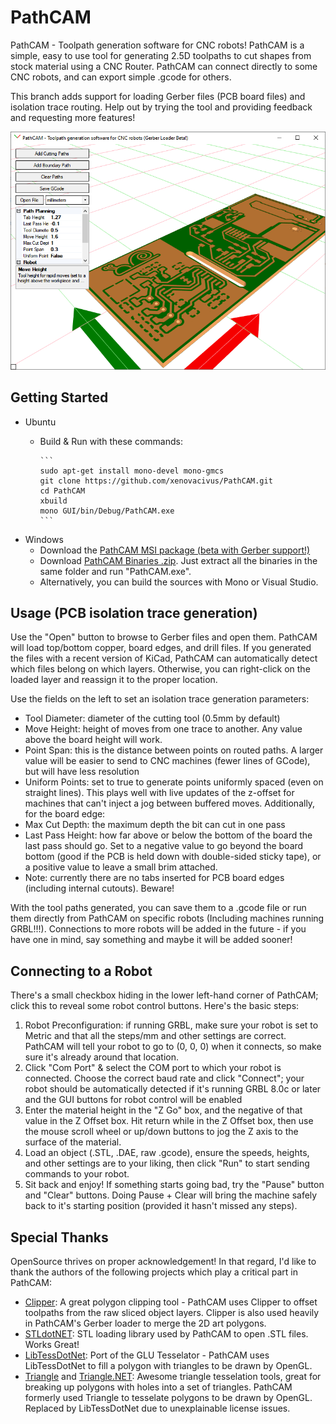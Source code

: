 PathCAM
=======

PathCAM - Toolpath generation software for CNC robots!  PathCAM is a simple, easy to use tool for generating 2.5D toolpaths to cut shapes from stock material using a CNC Router.  PathCAM can connect directly to some CNC robots, and can export simple .gcode for others.

This branch adds support for loading Gerber files (PCB board files) and isolation trace routing.  Help out by trying the tool and providing feedback and requesting more features!

![PathCAM Screenshot](https://github.com/xenovacivus/PathCAM/blob/pathcam-gerber/Examples/screenshot-pcb.png)


Getting Started
---------------

* Ubuntu
  * Build & Run with these commands:
        
        ```
        sudo apt-get install mono-devel mono-gmcs
        git clone https://github.com/xenovacivus/PathCAM.git
        cd PathCAM
        xbuild
        mono GUI/bin/Debug/PathCAM.exe
        ```

* Windows
  * Download the [PathCAM MSI package (beta with Gerber support!)](https://github.com/xenovacivus/PathCAM/blob/pathcam-gerber/Installer/PathCAM.msi?raw=true)
  * Download [PathCAM Binaries .zip](https://github.com/xenovacivus/PathCAM/raw/pathcam-gerber/Installer/PathCAM.zip).  Just extract all the binaries in the same folder and run "PathCAM.exe".
  * Alternatively, you can build the sources with Mono or Visual Studio.


Usage (PCB isolation trace generation)
------------

Use the "Open" button to browse to Gerber files and open them.  PathCAM will load top/bottom copper, board edges, and drill files.  If you generated the files with a recent version of KiCad, PathCAM can automatically detect which files belong on which layers.  Otherwise, you can right-click on the loaded layer and reassign it to the proper location.

Use the fields on the left to set an isolation trace generation parameters:
 * Tool Diameter: diameter of the cutting tool (0.5mm by default)
 * Move Height: height of moves from one trace to another.  Any value above the board height will work.
 * Point Span: this is the distance between points on routed paths.  A larger value will be easier to send to CNC machines (fewer lines of GCode), but will have less resolution
 * Uniform Points: set to true to generate points uniformly spaced (even on straight lines).  This plays well with live updates of the z-offset for machines that can't inject a jog between buffered moves.
Additionally, for the board edge:
 * Max Cut Depth: the maximum depth the bit can cut in one pass
 * Last Pass Height: how far above or below the bottom of the board the last pass should go.  Set to a negative value to go beyond the board bottom (good if the PCB is held down with double-sided sticky tape), or a positive value to leave a small brim attached.
 * Note: currently there are no tabs inserted for PCB board edges (including internal cutouts).  Beware!

With the tool paths generated, you can save them to a .gcode file or run them directly from PathCAM on specific robots (Including machines running GRBL!!!).  Connections to more robots will be added in the future - if you have one in mind, say something and maybe it will be added sooner!

Connecting to a Robot
---------------------

There's a small checkbox hiding in the lower left-hand corner of PathCAM; click this to reveal some robot control buttons.  Here's the basic steps:

1. Robot Preconfiguration: if running GRBL, make sure your robot is set to Metric and that all the steps/mm and other settings are correct.  PathCAM will tell your robot to go to (0, 0, 0) when it connects, so make sure it's already around that location.
1. Click "Com Port" & select the COM port to which your robot is connected.  Choose the correct baud rate and click "Connect"; your robot should be automatically detected if it's running GRBL 8.0c or later and the GUI buttons for robot control will be enabled
1. Enter the material height in the "Z Go" box, and the negative of that value in the Z Offset box.  Hit return while in the Z Offset box, then use the mouse scroll wheel or up/down buttons to jog the Z axis to the surface of the material.
1. Load an object (.STL, .DAE, raw .gcode), ensure the speeds, heights, and other settings are to your liking, then click "Run" to start sending commands to your robot.
1. Sit back and enjoy!  If something starts going bad, try the "Pause" button and "Clear" buttons.  Doing Pause + Clear will bring the machine safely back to it's starting position (provided it hasn't missed any steps).

Special Thanks
--------------

OpenSource thrives on proper acknowledgement!  In that regard, I'd like to thank the authors of the following projects which play a critical part in PathCAM:

* [Clipper](http://www.angusj.com/delphi/clipper.php): A great polygon clipping tool - PathCAM uses Clipper to offset toolpaths from the raw sliced object layers.  Clipper is also used heavily in PathCAM's Gerber loader to merge the 2D art polygons.
* [STLdotNET](https://github.com/QuantumConcepts/STLdotNET): STL loading library used by PathCAM to open .STL files.  Works Great!
* [LibTessDotNet](https://github.com/speps/LibTessDotNet): Port of the GLU Tesselator - PathCAM uses LibTessDotNet to fill a polygon with triangles to be drawn by OpenGL.
* [Triangle](http://www.cs.cmu.edu/~quake/triangle.html) and [Triangle.NET](http://triangle.codeplex.com/): Awesome triangle tesselation tools, great for breaking up polygons with holes into a set of triangles.  PathCAM formerly used Triangle to tesselate polygons to be drawn by OpenGL.  Replaced by LibTessDotNet due to unexplainable license issues.

